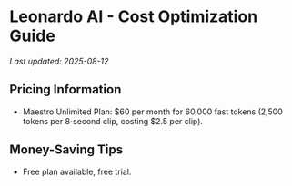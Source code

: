 # Leonardo AI - Cost Optimization Guide

*Last updated: 2025-08-12*

## Pricing Information

- Maestro Unlimited Plan: $60 per month for 60,000 fast tokens (2,500 tokens per 8‑second clip, costing $2.5 per clip).

## Money-Saving Tips

- Free plan available, free trial.

